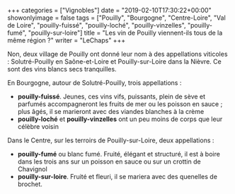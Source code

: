 +++
categories = ["Vignobles"]
date = "2019-02-10T17:30:22+00:00"
showonlyimage = false
tags = ["Pouilly", "Bourgogne", "Centre-Loire", "Val de Loire", "pouilly-fuissé", "pouilly-loché", "pouilly-vinzelles", "pouilly-fumé", "pouilly-sur-loire"]
title = "Les vin de Pouilly viennent-ils tous de la même région ?"
writer = "LeChaps"
+++

Non, deux village de Pouilly ont donné leur nom à des appellations viticoles : Solutré-Pouilly en Saône-et-Loire et Pouilly-sur-Loire dans la Nièvre. Ce sont des vins blancs secs tranquilles.  

En Bourgogne, autour de Solutré-Pouilly, trois appellations :

* **pouilly-fuissé**. Jeunes, ces vins vifs, puissants, plein de sève et parfumés accompagneront les fruits de mer ou les poisson en sauce ; plus âgés, il se marieront avec des viandes blanches à la crème
* **pouilly-loché** et **pouilly-vinzelles** ont un peu moins de corps que leur célèbre voisin  

Dans le Centre, sur les terroirs de Pouilly-sur-Loire, deux appellations :

* **pouilly-fumé** ou blanc fumé. Fruité, élégant et structuré, il est à boire dans les trois ans sur un poisson en sauce ou sur un crottin de Chavignol
* **pouilly-sur-loire**. Fruité et fleuri, il se mariera avec des quenelles de brochet.